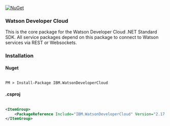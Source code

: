[![NuGet](https://img.shields.io/badge/nuget-v2.17.0-green.svg?style=flat)](https://www.nuget.org/packages/IBM.WatsonDeveloperCloud/)

### Watson Developer Cloud

This is the core package for the Watson Developer Cloud .NET Standard SDK. All service packages depend on this package to connect to Watson services via REST or Websockets. 

### Installation
#### Nuget
```

PM > Install-Package IBM.WatsonDeveloperCloud

```
#### .csproj
```xml

<ItemGroup>
    <PackageReference Include="IBM.WatsonDeveloperCloud" Version="2.17.0" />
</ItemGroup>

```
